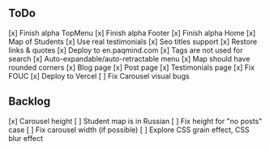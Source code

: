 ## ToDo

[x] Finish alpha TopMenu
[x] Finish alpha Footer
[x] Finish alpha Home
  [x] Map of Students
  [x] Use real testimonials
[x] Seo titles support
[x] Restore links & quotes
[x] Deploy to en.paqmind.com
[x] Tags are not used for search
[x] Auto-expandable/auto-retractable menu
[x] Map should have rounded corners
[x] Blog page
[x] Post page
[x] Testimonials page
[x] Fix FOUC
[x] Deploy to Vercel
[ ] Fix Carousel visual bugs
 
## Backlog

[x] Carousel height
[ ] Student map is in Russian
[ ] Fix height for "no posts" case
[ ] Fix carousel width (if possible)
[ ] Explore CSS grain effect, CSS blur effect



